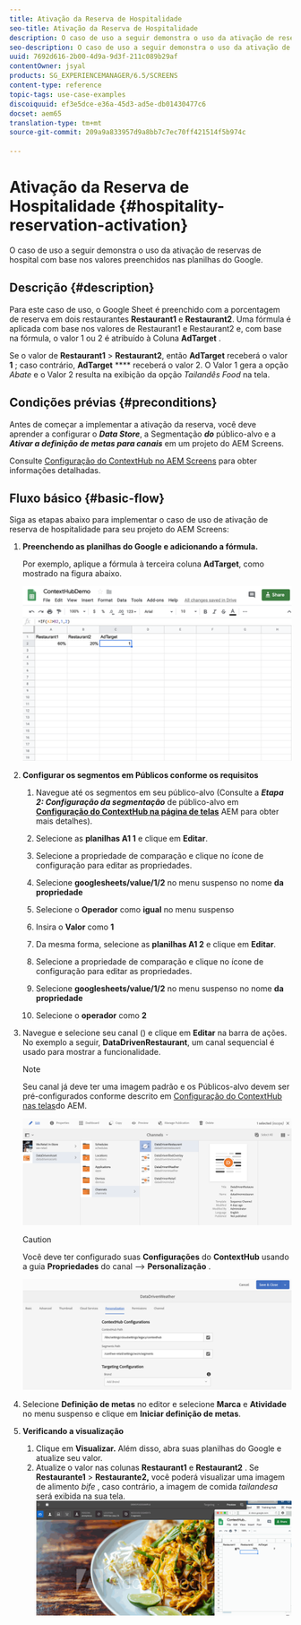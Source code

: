```yaml
---
title: Ativação da Reserva de Hospitalidade
seo-title: Ativação da Reserva de Hospitalidade
description: O caso de uso a seguir demonstra o uso da ativação de reservas de hospital com base nos valores preenchidos nas planilhas do Google.
seo-description: O caso de uso a seguir demonstra o uso da ativação de reservas de hospital com base nos valores preenchidos nas planilhas do Google.
uuid: 7692d616-2b00-4d9a-9d3f-211c089b29af
contentOwner: jsyal
products: SG_EXPERIENCEMANAGER/6.5/SCREENS
content-type: reference
topic-tags: use-case-examples
discoiquuid: ef3e5dce-e36a-45d3-ad5e-db01430477c6
docset: aem65
translation-type: tm+mt
source-git-commit: 209a9a833957d9a8bb7c7ec70ff421514f5b974c

---
```



# Ativação da Reserva de Hospitalidade {#hospitality-reservation-activation}

O caso de uso a seguir demonstra o uso da ativação de reservas de hospital com base nos valores preenchidos nas planilhas do Google.

## Descrição {#description}

Para este caso de uso, o Google Sheet é preenchido com a porcentagem de reserva em dois restaurantes **Restaurant1** e **Restaurant2**. Uma fórmula é aplicada com base nos valores de Restaurant1 e Restaurant2 e, com base na fórmula, o valor 1 ou 2 é atribuído à Coluna **AdTarget** .

Se o valor de **Restaurant1** &gt; **Restaurant2**, então **AdTarget** receberá o valor **1** ; caso contrário, **AdTarget** **** receberá o valor 2. O Valor 1 gera a opção *Abate* e o Valor 2 resulta na exibição da opção *Tailandês Food* na tela.

## Condições prévias {#preconditions}

Antes de começar a implementar a ativação da reserva, você deve aprender a configurar o ***Data Store***, a Segmentação ***do*** público-alvo e a ***Ativar a definição de metas para canais*** em um projeto do AEM Screens.

Consulte [Configuração do ContextHub no AEM Screens](configuring-context-hub.md) para obter informações detalhadas.

## Fluxo básico {#basic-flow}

Siga as etapas abaixo para implementar o caso de uso de ativação de reserva de hospitalidade para seu projeto do AEM Screens:

1. **Preenchendo as planilhas do Google e adicionando a fórmula.**

   Por exemplo, aplique a fórmula à terceira coluna **AdTarget**, como mostrado na figura abaixo.

   ![screen_shot_2019-04-29at94132am](assets/screen_shot_2019-04-29at94132am.png)

1. **Configurar os segmentos em Públicos conforme os requisitos**

   1. Navegue até os segmentos em seu público-alvo (Consulte a ***Etapa 2: Configuração da segmentação*** de público-alvo em **[Configuração do ContextHub na página de telas](configuring-context-hub.md)** AEM para obter mais detalhes).

   1. Selecione as **planilhas A1 1** e clique em **Editar**.

   1. Selecione a propriedade de comparação e clique no ícone de configuração para editar as propriedades.
   1. Selecione **googlesheets/value/1/2** no menu suspenso no nome **da propriedade**

   1. Selecione o **Operador** como **igual** no menu suspenso

   1. Insira o **Valor** como **1**

   1. Da mesma forma, selecione as **planilhas A1 2** e clique em **Editar**.

   1. Selecione a propriedade de comparação e clique no ícone de configuração para editar as propriedades.
   1. Selecione **googlesheets/value/1/2** no menu suspenso no nome **da propriedade**

   1. Selecione o **operador** como **2**

1. Navegue e selecione seu canal () e clique em **Editar** na barra de ações. No exemplo a seguir, **DataDrivenRestaurant**, um canal sequencial é usado para mostrar a funcionalidade.

   >[!NOTE]
   >
   >Seu canal já deve ter uma imagem padrão e os Públicos-alvo devem ser pré-configurados conforme descrito em [Configuração do ContextHub nas telas](configuring-context-hub.md)do AEM.

   ![screen_shot_2019-05-08at14652pm](assets/screen_shot_2019-05-08at14652pm.png)

   >[!CAUTION]
   >
   >Você deve ter configurado suas **Configurações** do **ContextHub** usando a guia **Propriedades** do canal —&gt; **Personalização** .

   ![screen_shot_2019-05-08at114106am](assets/screen_shot_2019-05-08at114106am.png)

1. Selecione **Definição de metas** no editor e selecione **Marca** e **Atividade** no menu suspenso e clique em **Iniciar definição de metas**.
1. **Verificando a visualização**

   1. Clique em **Visualizar.** Além disso, abra suas planilhas do Google e atualize seu valor.
   1. Atualize o valor nas colunas **Restaurant1** e **Restaurant2** . Se **Restaurante1** &gt; **Restaurante2,** você poderá visualizar uma imagem de alimento *bife* , caso contrário, a imagem de comida *tailandesa* será exibida na sua tela.
   ![result5](assets/result5.gif)

